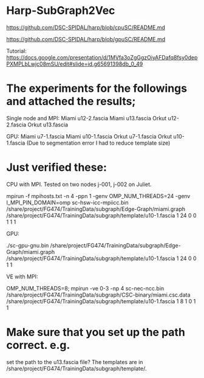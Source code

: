 # Harp-SubGraph2Vec

https://github.com/DSC-SPIDAL/harp/blob/cpuSC/README.md

https://github.com/DSC-SPIDAL/harp/blob/gpuSC/README.md

Tutorial: https://docs.google.com/presentation/d/1MVfa3oZgGgzOiyAFDafq8fsy0depPXMPLbLwjc08mSU/edit#slide=id.g65691398db_0_49


# The experiments for the followings and attached the results;

Single node and MPI:
Miami u12-2.fascia
Miami u13.fascia
Orkut u12-2.fascia
Orkut u13.fascia

GPU:
Miami u7-1.fascia
Miami u10-1.fascia
Orkut u7-1.fascia
Orkut u10-1.fascia
(Due to segmentation error I had to reduce template size)



# Just verified these:

CPU with MPI. Tested on two nodes j-001, j-002 on Juliet.

mpirun -f mpihosts.txt -n 4 -ppn 1 -genv OMP_NUM_THREADS=24 -genv I_MPI_PIN_DOMAIN=omp sc-hsw-icc-mpiicc.bin /share/project/FG474/TrainingData/subgraph/Edge-Graph/miami.graph /share/project/FG474/TrainingData/subgraph/template/u10-1.fascia 1 24 0 0 1 1 1


GPU:

./sc-gpu-gnu.bin /share/project/FG474/TrainingData/subgraph/Edge-Graph/miami.graph /share/project/FG474/TrainingData/subgraph/template/u10-1.fascia 1 24 0 0 1 1


VE with MPI:

OMP_NUM_THREADS=8; mpirun -ve 0-3 -np 4 sc-nec-ncc.bin /share/project/FG474/TrainingData/subgraph/CSC-binary/miami.csc.data /share/project/FG474/TrainingData/subgraph/template/u10-1.fascia 1 8 1 0 1 1

# Make sure that you set up the path correct. e.g.
 set the path to the u13.fascia file? The templates are in /share/project/FG474/TrainingData/subgraph/template/.
